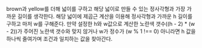 brown과 yellow를 더해 넓이를 구하고 해당 넓이로 만들 수 있는 정사각형과 가장 가까운 길이를 생각한다.
해당 넓이에 제곱근 계산을 이용해 정사각형과 가까운 h 길이를 구하고 마저 w를 구해준다.
만약 설정한 h와 w값으로 계산한 노란색 갯수((h - 2) \* (w - 2))가 주어진 노란색 갯수와 맞지 않거나 w가 정수가 (w % 1 !== 0) 아니라면 h 값을 하나씩 줄여가며 조건과 일치하는 값을 찾아간다.
